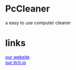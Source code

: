 # PcCleaner

a easy to use computer cleaner

# links
<a href="http://shadowstudios.rf.gd/" style="color: blue;">our website</a>
<br>
<a href="https://shadowdevhere.itch.io/" style="color: blue;">our itch.io</a>
